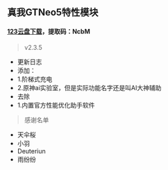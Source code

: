 ## 真我GTNeo5特性模块
#### [123云盘下载](https://www.123865.com/s/RseRVv-GIdAh?)，提取码：NcbM
> v2.3.5
 - 更新日志
 - 添加：
 - 1.阶梯式充电
 - 2.原神ai实验室，但是实际功能名字还是叫AI大神辅助
 - 去除
 - 1.内置官方性能优化助手软件
> 感谢名单
 - 天伞桜
 - 小羽
 - Deuteriun
 - 雨纷纷
